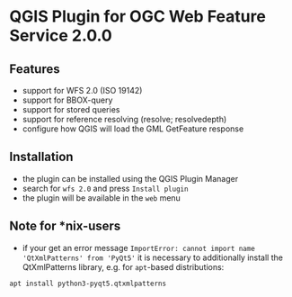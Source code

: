 QGIS Plugin for OGC Web Feature Service 2.0.0
=============================================

## Features

* support for WFS 2.0 (ISO 19142)
* support for BBOX-query
* support for stored queries
* support for reference resolving (resolve; resolvedepth)
* configure how QGIS will load the GML GetFeature response

## Installation

* the plugin can be installed using the QGIS Plugin Manager
* search for `wfs 2.0` and press `Install plugin`
* the plugin will be available in the `web` menu

## Note for *nix-users

* if your get an error message
  `ImportError: cannot import name 'QtXmlPatterns' from 'PyQt5'`
  it is necessary to additionally install the QtXmlPatterns library,
  e.g. for `apt`-based distributions:
```
apt install python3-pyqt5.qtxmlpatterns
```
